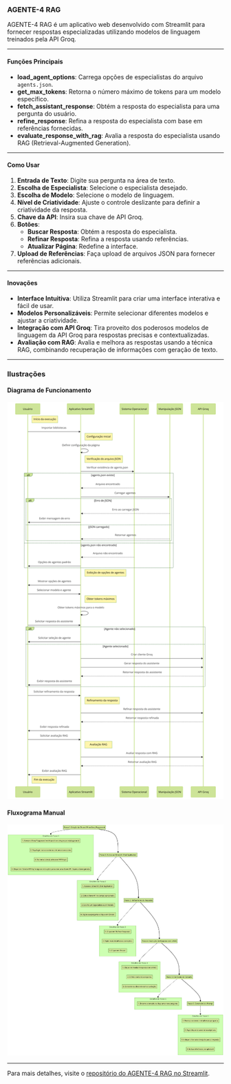 ### AGENTE-4 RAG

AGENTE-4 RAG é um aplicativo web desenvolvido com Streamlit para fornecer respostas especializadas utilizando modelos de linguagem treinados pela API Groq.

---

#### Funções Principais

- **load_agent_options**: Carrega opções de especialistas do arquivo `agents.json`.
- **get_max_tokens**: Retorna o número máximo de tokens para um modelo específico.
- **fetch_assistant_response**: Obtém a resposta do especialista para uma pergunta do usuário.
- **refine_response**: Refina a resposta do especialista com base em referências fornecidas.
- **evaluate_response_with_rag**: Avalia a resposta do especialista usando RAG (Retrieval-Augmented Generation).

---

#### Como Usar

1. **Entrada de Texto**: Digite sua pergunta na área de texto.
2. **Escolha de Especialista**: Selecione o especialista desejado.
3. **Escolha de Modelo**: Selecione o modelo de linguagem.
4. **Nível de Criatividade**: Ajuste o controle deslizante para definir a criatividade da resposta.
5. **Chave da API**: Insira sua chave de API Groq.
6. **Botões**:
   - **Buscar Resposta**: Obtém a resposta do especialista.
   - **Refinar Resposta**: Refina a resposta usando referências.
   - **Atualizar Página**: Redefine a interface.
7. **Upload de Referências**: Faça upload de arquivos JSON para fornecer referências adicionais.

---

#### Inovações

- **Interface Intuitiva**: Utiliza Streamlit para criar uma interface interativa e fácil de usar.
- **Modelos Personalizáveis**: Permite selecionar diferentes modelos e ajustar a criatividade.
- **Integração com API Groq**: Tira proveito dos poderosos modelos de linguagem da API Groq para respostas precisas e contextualizadas.
- **Avaliação com RAG**: Avalia e melhora as respostas usando a técnica RAG, combinando recuperação de informações com geração de texto.

---

### Ilustrações

#### Diagrama de Funcionamento
![Diagrama de Funcionamento](https://raw.githubusercontent.com/MarceloClaro/AGENTE-4-RAG/main/diagram%20agente%204.png)

#### Fluxograma Manual
![Fluxograma Manual](https://raw.githubusercontent.com/MarceloClaro/AGENTE-4-RAG/main/fluxograma%20manual%20agente%204.png)

---

Para mais detalhes, visite o [repositório do AGENTE-4 RAG no Streamlit]([https://github.com/MarceloClaro/AGENTE-4-RAG](https://agente4.streamlit.app/)).
